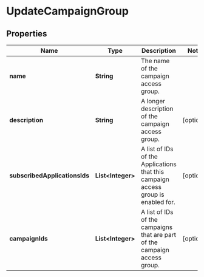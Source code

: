 

# UpdateCampaignGroup


## Properties

Name | Type | Description | Notes
------------ | ------------- | ------------- | -------------
**name** | **String** | The name of the campaign access group. | 
**description** | **String** | A longer description of the campaign access group. |  [optional]
**subscribedApplicationsIds** | **List&lt;Integer&gt;** | A list of IDs of the Applications that this campaign access group is enabled for. |  [optional]
**campaignIds** | **List&lt;Integer&gt;** | A list of IDs of the campaigns that are part of the campaign access group. |  [optional]



